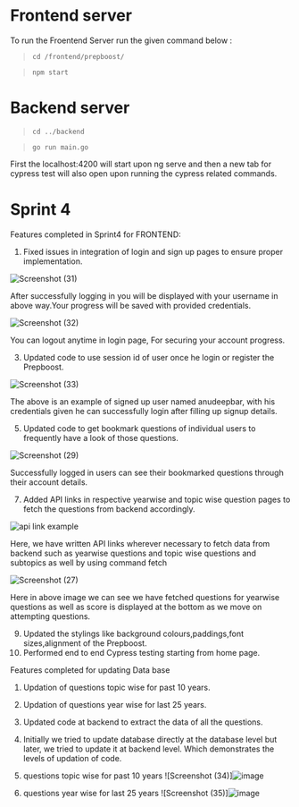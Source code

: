 # Frontend server
To run the Froentend Server run the given command below :
>`cd /frontend/prepboost/`

>`npm start`

# Backend server
> `cd ../backend`

> `go run main.go `

First the localhost:4200 will start upon ng serve and then a new tab for cypress test will also open upon running the cypress related commands.

# Sprint 4
Features completed in Sprint4 for FRONTEND:
1. Fixed issues in integration of login and sign up pages to ensure proper implementation.

![Screenshot (31)](https://user-images.githubusercontent.com/58160789/164346819-8a9f0b41-19d1-4598-8fee-f561d2cbee93.png)

After successfully logging in you will be displayed with your username in above way.Your progress will be saved with provided credentials.

![Screenshot (32)](https://user-images.githubusercontent.com/58160789/164346160-ad449c5d-1c98-445a-83e2-135c2797c6ee.png)

You can logout anytime in login page, For securing your account progress.

3. Updated code to use session id of user once he login or register the Prepboost.

![Screenshot (33)](https://user-images.githubusercontent.com/58160789/164348624-271352d0-01fe-42d8-8412-1a60ee293444.png)

The above is an example of signed up user named anudeepbar, with his credentials given he can successfully login after filling up signup details.

5. Updated code to get bookmark questions of individual users to frequently have a look of those questions.

![Screenshot (29)](https://user-images.githubusercontent.com/58160789/164350251-9ab0dbfa-0e55-4646-ad76-0771f96af660.png)

Successfully logged in users can see their bookmarked questions through their account details.

7. Added API links in respective yearwise and topic wise question pages to fetch the questions from backend accordingly.
 
![api link example](https://user-images.githubusercontent.com/58160789/164351088-4c02edbe-077f-4371-a231-b7134a27061b.png)

Here, we have written API links wherever necessary to fetch data from backend such as yearwise questions and topic wise questions and subtopics as well by using command fetch

![Screenshot (27)](https://user-images.githubusercontent.com/58160789/164351884-1c579b9d-bf80-4046-9714-bb9a88507d06.png)

Here in above image we can see we have fetched questions for yearwise questions as well as score is displayed at the bottom as we move on attempting questions. 

9. Updated the stylings like background colours,paddings,font sizes,alignment of the Prepboost.
10. Performed end to end Cypress testing starting from home page.

Features completed for updating Data base
1. Updation of questions  topic wise for past 10 years.
2. Updation of questions year wise for last 25 years.
3. Updated code at backend to extract the data of all the questions.
4. Initially we tried to update database directly at the database level but later, we tried to update it at backend level. Which demonstrates the levels of updation of code.

5. questions  topic wise for past 10 years
![Screenshot (34)]![image](https://user-images.githubusercontent.com/93815375/164361438-187ec519-f556-4aaa-b40b-bfc8c2783ea1.png)

6. questions year wise for last 25 years
![Screenshot (35)]![image](https://user-images.githubusercontent.com/93815375/164361886-29a521ca-2b95-4c6e-afe5-b4c7d1594208.png)

